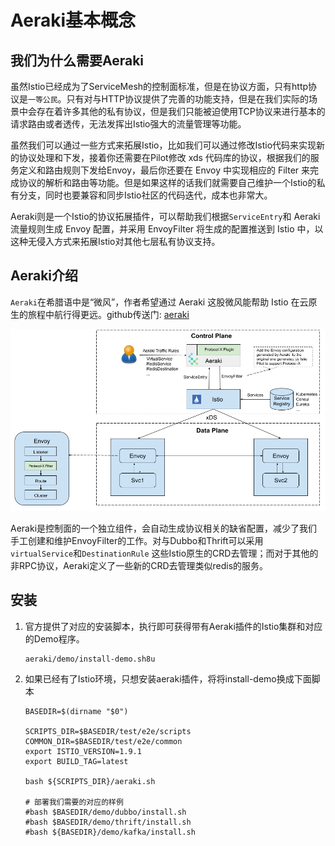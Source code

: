 # Aeraki基本概念



## 我们为什么需要Aeraki

虽然Istio已经成为了ServiceMesh的控制面标准，但是在协议方面，只有http协议是`一等公民`。只有对与HTTP协议提供了完善的功能支持，但是在我们实际的场景中会存在着许多其他的私有协议，但是我们只能被迫使用TCP协议来进行基本的请求路由或者透传，无法发挥出Istio强大的流量管理等功能。

虽然我们可以通过一些方式来拓展Istio，比如我们可以通过修改Istio代码来实现新的协议处理和下发，接着你还需要在Pilot修改 xds 代码库的协议，根据我们的服务定义和路由规则下发给Envoy，最后你还要在 Envoy 中实现相应的 Filter 来完成协议的解析和路由等功能。但是如果这样的话我们就需要自己维护一个Istio的私有分支，同时也要兼容和同步Istio社区的代码迭代，成本也非常大。

Aeraki则是一个Istio的协议拓展插件，可以帮助我们根据`ServiceEntry`和 Aeraki 流量规则生成 Envoy 配置，并采用 EnvoyFilter 将生成的配置推送到 Istio 中，以这种无侵入方式来拓展Istio对其他七层私有协议支持。



## Aeraki介绍

`Aeraki`在希腊语中是“微风”，作者希望通过 Aeraki 这股微风能帮助 Istio 在云原生的旅程中航行得更远。github传送门: [aeraki](https://github.com/aeraki-framework/aeraki)

![](../../static/img/istio-ecology/aeraki/architecture.png)



Aeraki是控制面的一个独立组件，会自动生成协议相关的缺省配置，减少了我们手工创建和维护EnvoyFilter的工作。对与Dubbo和Thrift可以采用`virtualService`和`DestinationRule` 这些Istio原生的CRD去管理；而对于其他的非RPC协议，Aeraki定义了一些新的CRD去管理类似redis的服务。



## 安装

1. 官方提供了对应的安装脚本，执行即可获得带有Aeraki插件的Istio集群和对应的Demo程序。

   ```
   aeraki/demo/install-demo.sh8u
   ```

2. 如果已经有了Istio环境，只想安装aeraki插件，将将install-demo换成下面脚本

   ```
   BASEDIR=$(dirname "$0")
   
   SCRIPTS_DIR=$BASEDIR/test/e2e/scripts
   COMMON_DIR=$BASEDIR/test/e2e/common
   export ISTIO_VERSION=1.9.1
   export BUILD_TAG=latest
   
   bash ${SCRIPTS_DIR}/aeraki.sh
   
   # 部署我们需要的对应的样例
   #bash $BASEDIR/demo/dubbo/install.sh
   #bash $BASEDIR/demo/thrift/install.sh
   #bash ${BASEDIR}/demo/kafka/install.sh
   ```

   

